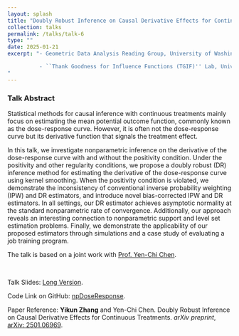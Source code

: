 ```yaml
---
layout: splash
title: "Doubly Robust Inference on Causal Derivative Effects for Continuous Treatments"
collection: talks
permalink: /talks/talk-6
type: ""
date: 2025-01-21
excerpt: "- Geometric Data Analysis Reading Group, University of Washington, Seattle, USA (March 2025)

          - ``Thank Goodness for Influence Functions (TGIF)'' Lab, University of Washington, Seattle, USA (February 2025)
"
---
```


### Talk Abstract

Statistical methods for causal inference with continuous treatments mainly focus on estimating the mean potential outcome function, commonly known as the dose-response curve. However, it is often not the dose-response curve but its derivative function that signals the treatment effect. 

In this talk, we investigate nonparametric inference on the derivative of the dose-response curve with and without the positivity condition. Under the positivity and other regularity conditions, we propose a doubly robust (DR) inference method for estimating the derivative of the dose-response curve using kernel smoothing. When the positivity condition is violated, we demonstrate the inconsistency of conventional inverse probability weighting (IPW) and DR estimators, and introduce novel bias-corrected IPW and DR estimators. In all settings, our DR estimator achieves asymptotic normality at the standard nonparametric rate of convergence. Additionally, our approach reveals an interesting connection to nonparametric support and level set estimation problems. Finally, we demonstrate the applicability of our proposed estimators through simulations and a case study of evaluating a job training program.

The talk is based on a joint work with  [Prof. Yen-Chi Chen](http://faculty.washington.edu/yenchic/).

<br>

Talk Slides: [Long Version](https://zhangyk8.github.io/talks/DRDeriv.pdf).

Code Link on GitHub: [npDoseResponse](https://github.com/zhangyk8/npDRDeriv).

Paper Reference: **Yikun Zhang** and Yen-Chi Chen. Doubly Robust Inference on Causal Derivative Effects for Continuous Treatments. _arXiv preprint_, [arXiv: 2501.06969](https://arxiv.org/abs/2501.06969).
